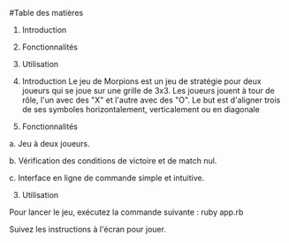 
#Table des matières

1) Introduction
3) Fonctionnalités
4) Utilisation



1) Introduction
Le jeu de Morpions est un jeu de stratégie pour deux joueurs qui se joue sur une grille de 3x3. Les joueurs jouent à tour de rôle, l'un avec des "X" et l'autre avec des "O". Le but est d'aligner trois de ses symboles horizontalement, verticalement ou en diagonale

2) Fonctionnalités

a. Jeu à deux joueurs.

b. Vérification des conditions de 
victoire et de match nul.

c. Interface en ligne de commande simple et intuitive.


3) Utilisation

Pour lancer le jeu, exécutez la commande suivante :
ruby app.rb

Suivez les instructions à l'écran pour jouer.
